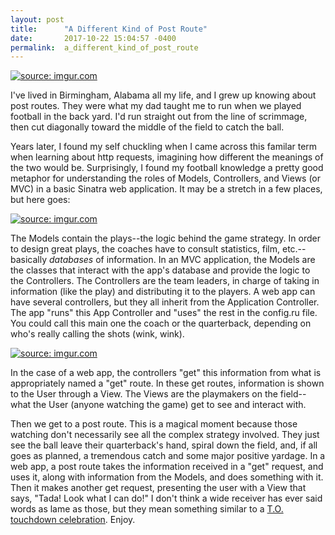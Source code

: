 ```yaml
---
layout: post
title:      "A Different Kind of Post Route"
date:       2017-10-22 15:04:57 -0400
permalink:  a_different_kind_of_post_route
---
```



<a href="https://imgur.com/0BzIVel"><img src="https://i.imgur.com/0BzIVelm.png?1" title="source: imgur.com" /></a>

I've lived in Birmingham, Alabama all my life, and I grew up knowing about post routes.  They were what my dad taught me to run when we played football in the back yard.  I'd run straight out from the line of scrimmage, then cut diagonally toward the middle of the field to catch the ball.

Years later, I found my self chuckling when I came across this familar term when learning about http requests, imagining how different the meanings of the two would be.  Surprisingly, I found my football knowledge a pretty good metaphor for understanding the roles of Models, Controllers, and Views (or MVC) in a basic Sinatra web application.  It may be a stretch in a few places, but here goes:

<a href="https://imgur.com/76cIIhV"><img src="https://i.imgur.com/76cIIhVm.png" title="source: imgur.com" /></a>

The Models contain the plays--the logic behind the game strategy.  In order to design great plays, the coaches have to consult statistics, film, etc.--basically *databases* of information.  In an MVC application, the Models are the classes that interact with the app's database and provide the logic to the Controllers. The Controllers are the team leaders, in charge of taking in information (like the play) and distributing it to the players.  A web app can have several controllers, but they all inherit from the Application Controller.  The app "runs" this App Controller and "uses" the rest in the config.ru file.  You could call this main one the coach or the quarterback, depending on who's really calling the shots (wink, wink). 

<a href="https://imgur.com/ZwwPAu5"><img src="https://i.imgur.com/ZwwPAu5m.jpg" title="source: imgur.com" /></a>

In the case of a web app, the controllers "get" this information from what is appropriately named a "get" route.  In these get routes, information is shown to the User through a View.  The Views are the playmakers on the field--what the User (anyone watching the game) get to see and interact with.

Then we get to a post route.  This is a magical moment because those watching don't necessarily see all the complex strategy involved.  They just see the ball leave their quarterback's hand, spiral down the field, and, if all goes as planned, a tremendous catch and some major positive yardage.  In a web app, a post route takes the information received in a "get" request, and uses it, along with information from the Models, and does something with it.  Then it makes another get request, presenting the user with a View that says, "Tada! Look what I can do!"  I don't think a wide receiver has ever said words as lame as those, but they mean something similar to a [T.O. touchdown celebration](https://youtu.be/Fevwa9p3s6Y).  Enjoy.




